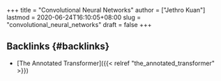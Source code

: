 +++
title = "Convolutional Neural Networks"
author = ["Jethro Kuan"]
lastmod = 2020-06-24T16:10:05+08:00
slug = "convolutional_neural_networks"
draft = false
+++

## Backlinks {#backlinks}

- [The Annotated Transformer]({{< relref "the_annotated_transformer" >}})
